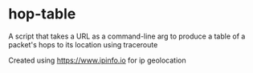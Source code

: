 # hop-table
A script that takes a URL as a command-line arg to produce a table of a packet's hops to its location using traceroute

Created using https://www.ipinfo.io for ip geolocation
